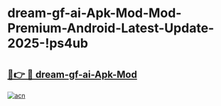 # dream-gf-ai-Apk-Mod-Mod-Premium-Android-Latest-Update-2025-!ps4ub

# <h2><a href="https://uwj3xv.esa.edu.pl?title=dream-gf-ai-Apk-Mod&ref=ps4ub">🔗👉 🔴 dream-gf-ai-Apk-Mod</a></h2>

[![acn](https://github.com/user-attachments/assets/0f9c940e-d8b0-45ae-aac7-cd30a18b3e1c)](https://uwj3xv.esa.edu.pl?title=dream-gf-ai-Apk-Mod&ref=ps4ub)

